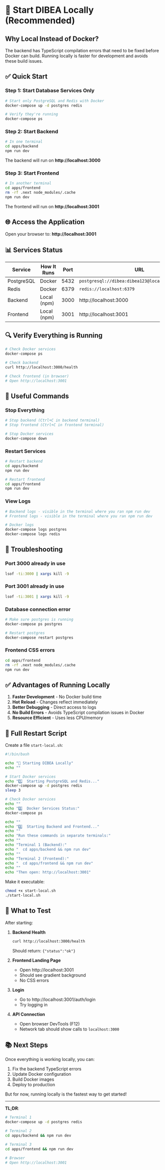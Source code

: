 # 🚀 Start DIBEA Locally (Recommended)

## Why Local Instead of Docker?

The backend has TypeScript compilation errors that need to be fixed before Docker can build. Running locally is faster for development and avoids these build issues.

## ✅ Quick Start

### Step 1: Start Database Services Only
```bash
# Start only PostgreSQL and Redis with Docker
docker-compose up -d postgres redis

# Verify they're running
docker-compose ps
```

### Step 2: Start Backend
```bash
# In one terminal
cd apps/backend
npm run dev
```

The backend will run on **http://localhost:3000**

### Step 3: Start Frontend
```bash
# In another terminal
cd apps/frontend
rm -rf .next node_modules/.cache
npm run dev
```

The frontend will run on **http://localhost:3001**

## 🌐 Access the Application

Open your browser to: **http://localhost:3001**

## 📊 Services Status

| Service | How It Runs | Port | URL |
|---------|-------------|------|-----|
| PostgreSQL | Docker | 5432 | `postgresql://dibea:dibea123@localhost:5432/dibea` |
| Redis | Docker | 6379 | `redis://localhost:6379` |
| Backend | Local (npm) | 3000 | http://localhost:3000 |
| Frontend | Local (npm) | 3001 | http://localhost:3001 |

## 🔍 Verify Everything is Running

```bash
# Check Docker services
docker-compose ps

# Check backend
curl http://localhost:3000/health

# Check frontend (in browser)
# Open http://localhost:3001
```

## 📝 Useful Commands

### Stop Everything
```bash
# Stop backend (Ctrl+C in backend terminal)
# Stop frontend (Ctrl+C in frontend terminal)

# Stop Docker services
docker-compose down
```

### Restart Services
```bash
# Restart backend
cd apps/backend
npm run dev

# Restart frontend
cd apps/frontend
npm run dev
```

### View Logs
```bash
# Backend logs - visible in the terminal where you ran npm run dev
# Frontend logs - visible in the terminal where you ran npm run dev

# Docker logs
docker-compose logs postgres
docker-compose logs redis
```

## 🐛 Troubleshooting

### Port 3000 already in use
```bash
lsof -ti:3000 | xargs kill -9
```

### Port 3001 already in use
```bash
lsof -ti:3001 | xargs kill -9
```

### Database connection error
```bash
# Make sure postgres is running
docker-compose ps postgres

# Restart postgres
docker-compose restart postgres
```

### Frontend CSS errors
```bash
cd apps/frontend
rm -rf .next node_modules/.cache
npm run dev
```

## ✅ Advantages of Running Locally

1. **Faster Development** - No Docker build time
2. **Hot Reload** - Changes reflect immediately
3. **Better Debugging** - Direct access to logs
4. **No Build Errors** - Avoids TypeScript compilation issues in Docker
5. **Resource Efficient** - Uses less CPU/memory

## 🔄 Full Restart Script

Create a file `start-local.sh`:

```bash
#!/bin/bash

echo "🚀 Starting DIBEA Locally"
echo ""

# Start Docker services
echo "1️⃣  Starting PostgreSQL and Redis..."
docker-compose up -d postgres redis
sleep 3

# Check Docker services
echo ""
echo "2️⃣  Docker Services Status:"
docker-compose ps

echo ""
echo "3️⃣  Starting Backend and Frontend..."
echo ""
echo "Run these commands in separate terminals:"
echo ""
echo "Terminal 1 (Backend):"
echo "  cd apps/backend && npm run dev"
echo ""
echo "Terminal 2 (Frontend):"
echo "  cd apps/frontend && npm run dev"
echo ""
echo "Then open: http://localhost:3001"
```

Make it executable:
```bash
chmod +x start-local.sh
./start-local.sh
```

## 🎯 What to Test

After starting:

1. **Backend Health**
   ```bash
   curl http://localhost:3000/health
   ```
   Should return: `{"status":"ok"}`

2. **Frontend Landing Page**
   - Open http://localhost:3001
   - Should see gradient background
   - No CSS errors

3. **Login**
   - Go to http://localhost:3001/auth/login
   - Try logging in

4. **API Connection**
   - Open browser DevTools (F12)
   - Network tab should show calls to `localhost:3000`

## 📚 Next Steps

Once everything is working locally, you can:

1. Fix the backend TypeScript errors
2. Update Docker configuration
3. Build Docker images
4. Deploy to production

But for now, running locally is the fastest way to get started!

---

**TL;DR**: 
```bash
# Terminal 1
docker-compose up -d postgres redis

# Terminal 2
cd apps/backend && npm run dev

# Terminal 3
cd apps/frontend && npm run dev

# Browser
# Open http://localhost:3001
```

